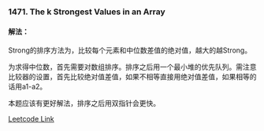 ### 1471. The k Strongest Values in an Array
  
#### 解法：
Strong的排序方法为，比较每个元素和中位数差值的绝对值，越大的越Strong。  
  
为求得中位数，首先需要对数组排序。排序之后用一个最小堆的优先队列。需注意比较器的设置，首先比较绝对值差值，如果不相等直接用绝对值差值，如果相等的话用a1-a2。  
  
本题应该有更好解法，排序之后用双指针会更快。  
  
[Leetcode Link](https://leetcode.com/problems/the-k-strongest-values-in-an-array/)